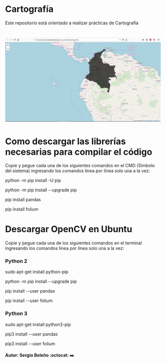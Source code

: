 # Cartografía
Este repositorio está orientado a realizar prácticas de Cartografía 

# <img src="image.PNG" />

# Como descargar las librerías necesarias para compilar el código
Copie y pegue cada una de los siguientes comandos en el CMD (Símbolo del sistema) ingresando los comandos línea por línea solo una a la vez:

python -m pip install -U pip

python -m pip install --upgrade pip

pip install pandas

pip install folium

# Descargar OpenCV en Ubuntu
Copie y pegue cada una de los siguientes comandos en el terminal ingresando los comandos línea por línea solo una a la vez:

### Python 2

sudo apt-get install python-pip

python -m pip install --upgrade pip

pip install --user pandas

pip install --user folium

### Python 3

sudo apt-get install python3-pip

pip3 install --user pandas

pip3 install --user folium

####

#### Autor: Sergio Beleño :octocat: ✒️

